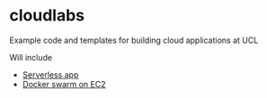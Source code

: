 # cloudlabs
Example code and templates for building cloud applications at UCL

Will include
- [Serverless app](./serverless-app/)
- [Docker swarm on EC2](./ec2-swarm/)
